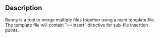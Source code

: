 ## Description

Benny is a tool to merge multiple files together using a main template file.
The template file will contain "==insert" directive for sub-file insertion points.

